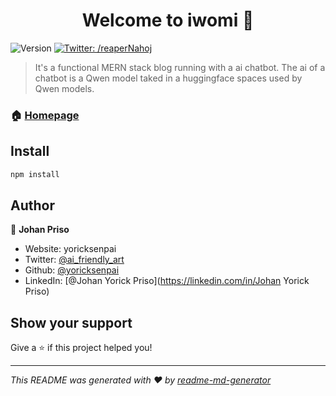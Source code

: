 <h1 align="center">Welcome to iwomi 👋</h1>
<p>
  <img alt="Version" src="https://img.shields.io/badge/version-0.0.0-blue.svg?cacheSeconds=2592000" />
  <a href="https://twitter.com/reaperNahoj" target="_blank">
    <img alt="Twitter: /reaperNahoj" src="https://img.shields.io/twitter/follow/reaperNahoj.svg?style=social" />
  </a>
</p>

> It's a functional MERN stack blog running with a ai chatbot. The ai of a chatbot is a Qwen model taked in a huggingface spaces used by Qwen models. 

### 🏠 [Homepage](Home.tsx)

## Install

```sh
npm install
```

## Author

👤 **Johan Priso**

* Website: yoricksenpai
* Twitter: [@ai\_friendly\_art](https://twitter.com/ai\_friendly\_art)
* Github: [@yoricksenpai](https://github.com/yoricksenpai)
* LinkedIn: [@Johan Yorick Priso](https://linkedin.com/in/Johan Yorick Priso)

## Show your support

Give a ⭐️ if this project helped you!

***
_This README was generated with ❤️ by [readme-md-generator](https://github.com/kefranabg/readme-md-generator)_
